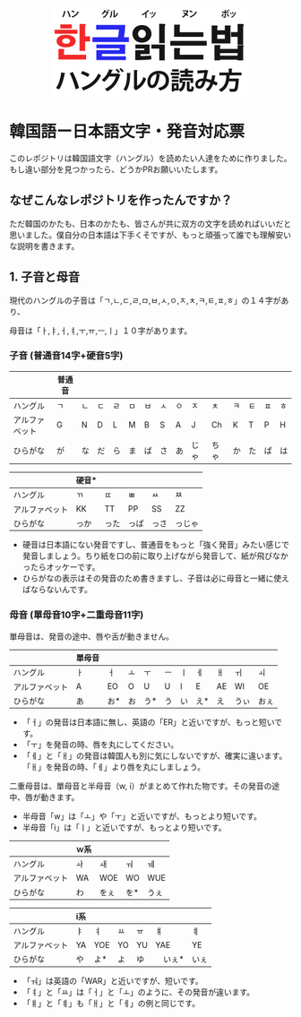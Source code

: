 <p align="center">
    <img src="resources/banner.png">
</p>

# 韓国語ー日本語文字・発音対応票

このレポジトリは韓国語文字（ハングル）を読めたい人達をために作りました。もし違い部分を見つかったら、どうかPRお願いいたします。

## なぜこんなレポジトリを作ったんですか？

ただ韓国のかたも、日本のかたも、皆さんが共に双方の文字を読めればいいだと思いました。僕自分の日本語は下手くそですが、もっと頑張って誰でも理解安いな説明を書きます。

## 1. 子音と母音

現代のハングルの子音は「ㄱ,ㄴ,ㄷ,ㄹ,ㅁ,ㅂ,ㅅ,ㅇ,ㅈ,ㅊ,ㅋ,ㅌ,ㅍ,ㅎ」の１４字があり、

母音は「ㅏ,ㅑ,ㅓ,ㅕ,ㅜ,ㅠ,ㅡ,ㅣ」１０字があります。

### 子音 (普通音14字+硬音5字)

|                | 普通音  |    |    |    |    |    |    |    |      |      |    |    |    |    |
|----------------|----|----|----|----|----|----|----|----|------|------|----|----|----|----|
| ハングル       | ㄱ | ㄴ | ㄷ | ㄹ | ㅁ | ㅂ | ㅅ | ㅇ | ㅈ   | ㅊ   | ㅋ | ㅌ | ㅍ | ㅎ |
| アルファベット | G  | N  | D  | L  | M  | B  | S  | A  | J    | Ch   | K  | T  | P  | H  |
| ひらがな       | が | な | だ | ら | ま | ば | さ | あ | じゃ | ちゃ | か | た | ぱ | は |

|                |  硬音* |      |      |      |      |
|----------------|----|------|------|------|------|
| ハングル       |  ㄲ   | ㄸ   | ㅃ   | ㅆ   | ㅉ     |
| アルファベット |  KK   | TT   | PP   | SS   | ZZ     |
| ひらがな       |  っか | った | っぱ | っさ | っじゃ |

* 硬音は日本語にない発音ですし、普通音をもっと「強く発音」みたい感じで発音しましょう。ちり紙を口の前に取り上げながら発音して、紙が飛びなかったらオッケーです。
* ひらがなの表示はその発音のため書きますし、子音は必に母音と一緒に使えばならないんです。

### 母音 (單母音10字+二重母音11字)

單母音は、発音の途中、唇や舌が動きません。

|                | 單母音 |    |    |    |    |    |    |    |      |      |
|----------------|----|----|----|----|----|----|----|----|------|------|
| ハングル       | ㅏ | ㅓ | ㅗ | ㅜ | ㅡ | ㅣ | ㅔ | ㅐ | ㅟ   | ㅚ   |
| アルファベット | A  | EO  | O  | U  | U  | I  | E  | AE  | WI    | OE   |
| ひらがな       | あ | お* | お | う* | う | い | え* | え | うぃ | おぇ |

* 「ㅓ」の発音は日本語に無し、英語の「ER」と近いですが、もっと短いです。
* 「ㅜ」を発音の時、唇を丸にしてください。
* 「ㅔ」と「ㅐ」の発音は韓国人も別に気にしないですが、確実に違います。「ㅐ」を発音の時、「ㅔ」より唇を丸にしましょう。

二重母音は、單母音と半母音（w, i）がまとめて作れた物です。その発音の途中、唇が動きます。

* 半母音「w」は「ㅗ」や「ㅜ」と近いですが、もっとより短いです。
* 半母音「i」は「ㅣ」と近いですが、もっとより短いです。

|                | ｗ系 |    |    |    |
|----------------|----|----|----|----|
| ハングル       | ㅘ | ㅙ | ㅝ | ㅞ |
| アルファベット | WA  | WOE  | WO  | WUE  |
| ひらがな       | わ | をぇ | を* | うぇ |

|                | i系 |    |    |    |    |    |
|----------------|----|----|----|----|----|----|
| ハングル       | ㅑ | ㅕ | ㅛ | ㅠ | ㅒ | ㅖ | ㅢ |
| アルファベット | YA  | YOE  | YO  | YU  | YAE  | YE  | UI  |
| ひらがな       | や | よ* | よ | ゆ |　いぇ* | いぇ | うぇ |

* 「ㅝ」は英語の「WAR」と近いですが、短いです。
* 「ㅕ」と「ㅛ」は「ㅓ」と「ㅗ」のように、その発音が違います。
* 「ㅒ」と「ㅖ」も「ㅐ」と「ㅔ」の例と同じです。
